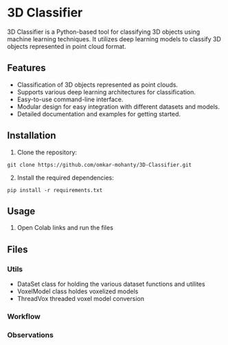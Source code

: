 # 3D Classifier

3D Classifier is a Python-based tool for classifying 3D objects using machine learning techniques. It utilizes deep learning models to classify 3D objects represented in point cloud format.

## Features

- Classification of 3D objects represented as point clouds.
- Supports various deep learning architectures for classification.
- Easy-to-use command-line interface.
- Modular design for easy integration with different datasets and models.
- Detailed documentation and examples for getting started.

## Installation

1. Clone the repository:

`git clone https://github.com/omkar-mohanty/3D-Classifier.git`


2. Install the required dependencies:

`pip install -r requirements.txt`

## Usage

1. Open Colab links and run the files

## Files 
### Utils
- DataSet class for holding the various dataset functions and utilites
- VoxelModel class holdes voxelized models
- ThreadVox threaded voxel model conversion
### Workflow
### Observations
